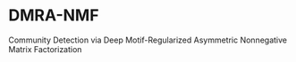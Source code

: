 # DMRA-NMF
Community Detection via Deep Motif-Regularized Asymmetric Nonnegative Matrix Factorization
